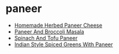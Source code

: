 # paneer

 * [Homemade Herbed Paneer Cheese](index/h/homemade-herbed-paneer-cheese-56389385.json)
 * [Paneer And Broccoli Masala](index/p/paneer-and-broccoli-masala.json)
 * [Spinach And Tofu Paneer](index/s/spinach-and-tofu-paneer-355880.json)
 * [Indian Style Spiced Greens With Paneer](index/i/indian-style-spiced-greens-with-paneer.json)
